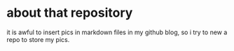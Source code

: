 # about that repository

it is awful to insert pics in markdown files in my github blog, so i try to new a repo to store my pics.
